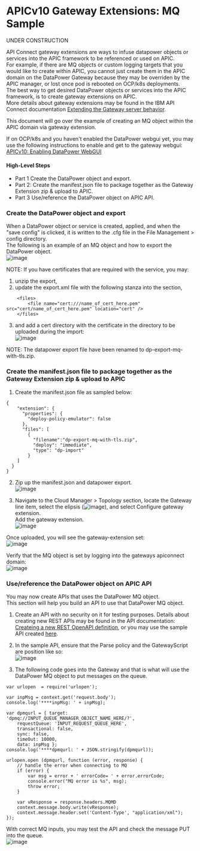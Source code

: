 # APICv10 Gateway Extensions: MQ Sample  

UNDER CONSTRUCTION

API Connect gateway extensions are ways to infuse datapower objects or services into the APIC framework to be referenced or used on APIC.  
For example, if there are MQ objects or custom logging targets that you would like to create within APIC, you cannot just create them in the APIC domain on the DataPower Gateway because they may be overriden by the APIC manager, or lost once pod is rebooted on OCP/k8s deployments.  
The best way to get desired DataPower objects or services into the APIC framework, is to create gateway extensions on APIC.  
More details about gateway extensions may be found in the IBM API Connect documentation [Extending the Gateway server behavior](https://www.ibm.com/docs/en/api-connect/10.0.5.x_lts?topic=environment-extending-gateway-server-behavior).  
  
This document will go over the example of creating an MQ object within the APIC domain via gateway extension.  
  
If on OCP/k8s and you haven't enabled the DataPower webgui yet, you may use the following instructions to enable and get to the gateway webgui: [APICv10: Enabling DataPower WebGUI](https://github.com/ibmArtifacts/APICv10-Enabling-DataPower-WebGUI)  
  
#### High-Level Steps  
- Part 1 Create the DataPower object and export.  
- Part 2: Create the manifest.json file to package together as the Gateway Extension zip & upload to APIC.  
- Part 3 Use/reference the DataPower object on APIC API.  
  
### Create the DataPower object and export  
When a DataPower object or service is created, applied, and when the "save config" is clicked, it is written to the .cfg file in the File Management > config directory.  
The following is an example of an MQ object and how to export the DataPower object.  
![image](https://user-images.githubusercontent.com/66093865/236657111-8f701c37-82cd-4723-9cb4-09394e0c0fc4.png)  
  
NOTE: If you have certificates that are required with the service, you may:
1. unzip the export, 
2. update the export.xml file with the following <file> stanza into the <files> section, 
```
	<files>
		<file name="cert:///name_of_cert_here.pem" src="cert/name_of_cert_here.pem" location="cert" />
	</files>
```  
3. and add a cert directory with the certificate in the directory to be uploaded during the import:  
![image](https://user-images.githubusercontent.com/66093865/236658062-8709a8e2-c96a-4f15-8f6e-8f15ed9603eb.png)  
    
NOTE: The datapower export file have been renamed to dp-export-mq-with-tls.zip.  

### Create the manifest.json file to package together as the Gateway Extension zip & upload to APIC   
1. Create the manifest.json file as sampled below:  
```  
{
    "extension": {
      "properties": {
        "deploy-policy-emulator": false
      },
      "files": [
        {
          "filename":"dp-export-mq-with-tls.zip",
          "deploy": "immediate",
          "type": "dp-import"
        }
    ]
  }   
}
```
2. Zip up the manifest.json and datapower export.  
![image](https://user-images.githubusercontent.com/66093865/236659207-1294dd1f-1348-4c4c-bce5-b1c9ba30e6a6.png)  
  
3. Navigate to the Cloud Manager > Topology section, locate the Gateway line item, select the elipsis (![image](https://user-images.githubusercontent.com/66093865/236659714-3b0dd9df-fd01-41b4-8266-90857a2405e7.png)), and select Configure gateway extension.  
Add the gateway extension.   
![image](https://user-images.githubusercontent.com/66093865/236659775-b3c0a601-c6a5-4192-bfc5-2b349848dc03.png)  
  
Once uploaded, you will see the gateway-extension set:  
![image](https://user-images.githubusercontent.com/66093865/236660097-71073a9a-ea17-4b12-8781-5e910a58ddcb.png)  
  
Verify that the MQ object is set by logging into the gateways apiconnect domain:  
![image](https://user-images.githubusercontent.com/66093865/231548710-731834fa-d0bc-4828-b952-f662d681f74f.png)  
  

### Use/reference the DataPower object on APIC API  
You may now create APIs that uses the DataPower MQ object.  
This section will help you build an API to use that DataPower MQ object.  

1. Create an API with no security on it for testing purposes. Details about creating new REST APIs may be found in the API documentation: [Createing a new REST OpenAPI definition](https://www.ibm.com/docs/en/api-connect/10.0.5.x_lts?topic=definition-creating-new-rest-openapi), or you may use the sample API created [here](https://github.com/ibmArtifacts/APICv10-gateway-extensions/blob/main/sample-api-using-mq-object.yaml).  
  
2. In the sample API, ensure that the Parse policy and the GatewayScript are position like so:  
![image](https://user-images.githubusercontent.com/66093865/231633462-645f77d8-5701-4b44-afdd-79063596984b.png)  
  
3. The following code goes into the Gateway and that is what will use the DataPower MQ object to put messages on the queue.  
```  
var urlopen  = require('urlopen');

var inpMsg = context.get('request.body');
console.log('****inpMsg: ' + inpMsg);

var dpmqurl = { target: 'dpmq://INPUT_QUEUE_MANAGER_OBJECT_NAME_HERE/?',
    requestQueue: 'INPUT_REQUEST_QUEUE_HERE',
    transactional: false,
    sync: false,
    timeOut: 10000,
    data: inpMsg };
console.log('****dpmqurl: ' + JSON.stringify(dpmqurl));

urlopen.open (dpmqurl, function (error, response) {
    // handle the error when connecting to MQ
    if (error) {
        var msg = error + ' errorCode= ' + error.errorCode;
        console.error("MQ error is %s", msg);
        throw error;
    }
    
    var vResponse = response.headers.MQMD
	context.message.body.write(vResponse);
	context.message.header.set('Content-Type', "application/xml");
});
```  

With correct MQ inputs, you may test the API and check the message PUT into the queue.  
![image](https://user-images.githubusercontent.com/66093865/231655989-c2809cdf-f725-4a8d-8def-3381082e8ced.png)  


